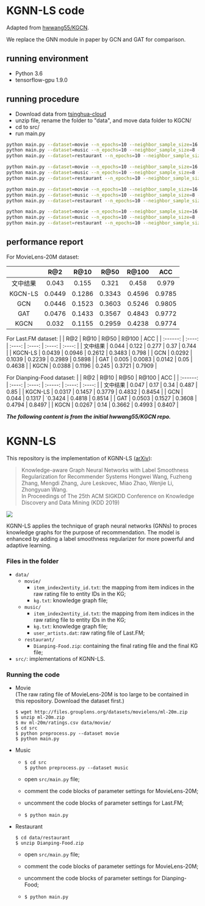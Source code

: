 # KGNN-LS code
Adapted from [hwwang55/KGCN](https://github.com/hwwang55/KGNN-LS).

We replace the GNN module in paper by GCN and GAT for comparison.

## running environment

* Python 3.6
* tensorflow-gpu 1.9.0

## running procedure

* Download data from [tsinghua-cloud](https://cloud.tsinghua.edu.cn/d/02a5659200d34348aae8/)
* unzip file, rename the folder to "data", and move data folder to KGCN/
* cd to src/
* run main.py

```bash
python main.py --dataset=movie --n_epochs=10 --neighbor_sample_size=16 --dim=32 --n_iter=2 --batch_size=65536 --l2_weight=1e-7 --ls_weight=1.0 --lr=2e-2 --model=kgnn_ls
python main.py --dataset=music --n_epochs=10 --neighbor_sample_size=8 --dim=16 --n_iter=1 --batch_size=128 --l2_weight=1e-4 --ls_weight=0.1 --lr=5e-4 --model=kgnn_ls 
python main.py --dataset=restaurant --n_epochs=10 --neighbor_sample_size=4 --dim=8 --n_iter=2 --batch_size=65536 --l2_weight=1e-7 --ls_weight=0.5 --lr=2e-2 --model=kgnn_ls

python main.py --dataset=movie --n_epochs=10 --neighbor_sample_size=16 --dim=32 --n_iter=2 --batch_size=65536 --l2_weight=1e-7 --ls_weight=1.0 --lr=2e-2 --model=kgcn
python main.py --dataset=music --n_epochs=10 --neighbor_sample_size=8 --dim=16 --n_iter=1 --batch_size=128 --l2_weight=1e-4 --ls_weight=0.1 --lr=5e-4 --model=kgcn 
python main.py --dataset=restaurant --n_epochs=10 --neighbor_sample_size=4 --dim=8 --n_iter=2 --batch_size=65536 --l2_weight=1e-7 --ls_weight=0.5 --lr=2e-2 --model=kgcn

python main.py --dataset=movie --n_epochs=10 --neighbor_sample_size=16 --dim=32 --n_iter=1 --batch_size=65536 --l2_weight=1e-7 --ls_weight=1.0 --lr=2e-2 --model=gcn
python main.py --dataset=music --n_epochs=10 --neighbor_sample_size=8 --dim=16 --n_iter=1 --batch_size=128 --l2_weight=1e-4 --ls_weight=0.1 --lr=5e-4 --model=gcn
python main.py --dataset=restaurant --n_epochs=10 --neighbor_sample_size=4 --dim=8 --n_iter=2 --batch_size=65536 --l2_weight=1e-7 --ls_weight=0.5 --lr=2e-2 --model=gcn

python main.py --dataset=movie --n_epochs=10 --neighbor_sample_size=16 --dim=32 --n_iter=1 --batch_size=65536 --l2_weight=1e-7 --ls_weight=1.0 --lr=2e-2 --model=gat
python main.py --dataset=music --n_epochs=10 --neighbor_sample_size=8 --dim=16 --n_iter=1 --batch_size=128 --l2_weight=1e-6 --ls_weight=0.1 --lr=5e-4 --model=gat
python main.py --dataset=restaurant --n_epochs=10 --neighbor_sample_size=4 --dim=8 --n_iter=2 --batch_size=65536 --l2_weight=1e-7 --ls_weight=0.5 --lr=2e-2 --model=gat

```

## performance report

For MovieLens-20M dataset: 

|          |  R@2   |  R@10  |  R@50  | R@100  |  ACC   |
| :------: | :----: | :----: | :----: | :----: | :----: |
| 文中结果 | 0.043  | 0.155  | 0.321  | 0.458  | 0.979  |
| KGCN-LS  | 0.0449 | 0.1286 | 0.3343 | 0.4596 | 0.9785 |
|   GCN    | 0.0446 | 0.1523 | 0.3603 | 0.5246 | 0.9805 |
|   GAT    | 0.0476 | 0.1433 | 0.3567 | 0.4843 | 0.9772 |
|   KGCN   | 0.032  | 0.1155 | 0.2959 | 0.4238 | 0.9774 |

For Last.FM dataset:
|          |  R@2   |  R@10  |  R@50  | R@100  |  ACC   |
| :------: | :----: | :----: | :----: | :----: | :----: |
| 文中结果 | 0.044  | 0.122  | 0.277  |  0.37  | 0.744  |
| KGCN-LS  | 0.0439 | 0.0946 | 0.2612 | 0.3483 | 0.798  |
|   GCN    | 0.0292 | 0.1039 | 0.2239 | 0.2989 | 0.5898 |
|   GAT    | 0.005  | 0.0083 | 0.0142 |  0.05  | 0.4638 |
|   KGCN   | 0.0388 | 0.1196 | 0.245  | 0.3721 | 0.7909 |


For Dianping-Food dataset:
|          |  R@2   |  R@10  |  R@50   | R@100  |  ACC   |
| :------: | :----: | :----: | :-----: | :----: | :----: |
| 文中结果 | 0.047  |  0.17  |  0.34   | 0.487  |  0.85  |
| KGCN-LS  | 0.0317 | 0.1457 | 0.3779  | 0.4832 | 0.8454 |
|   GCN    | 0.044  | 0.1317 | `0.3424 | 0.4818 | 0.8514 |
|   GAT    | 0.0503 | 0.1527 | 0.3608  | 0.4794 | 0.8497 |
|   KGCN   | 0.0267 |  0.14  | 0.3662  | 0.4993 | 0.8407 |

***The following content is from the initial hwwang55/KGCN repo.***
# KGNN-LS

This repository is the implementation of KGNN-LS ([arXiv](http://arxiv.org/abs/1905.04413)):

> Knowledge-aware Graph Neural Networks with Label Smoothness Regularization for Recommender Systems
Hongwei Wang, Fuzheng Zhang, Mengdi Zhang, Jure Leskovec, Miao Zhao, Wenjie Li, Zhongyuan Wang.  
In Proceedings of The 25th ACM SIGKDD Conference on Knowledge Discovery and Data Mining (KDD 2019)

![](https://github.com/hwwang55/KGNN-LS/blob/master/framework.png)

KGNN-LS applies the technique of graph neural networks (GNNs) to proces knowledge graphs for the purpose of recommendation.
The model is enhanced by adding a label smoothness regularizer for more powerful and adaptive learning.


### Files in the folder

- `data/`
  - `movie/`
    - `item_index2entity_id.txt`: the mapping from item indices in the raw rating file to entity IDs in the KG;
    - `kg.txt`: knowledge graph file;
  - `music/`
    - `item_index2entity_id.txt`: the mapping from item indices in the raw rating file to entity IDs in the KG;
    - `kg.txt`: knowledge graph file;
    - `user_artists.dat`: raw rating file of Last.FM;
  - `restaurant/`
    - `Dianping-Food.zip`: containing the final rating file and the final KG file;
- `src/`: implementations of KGNN-LS.




### Running the code
- Movie  
  (The raw rating file of MovieLens-20M is too large to be contained in this repository.
  Download the dataset first.)
  ```
  $ wget http://files.grouplens.org/datasets/movielens/ml-20m.zip
  $ unzip ml-20m.zip
  $ mv ml-20m/ratings.csv data/movie/
  $ cd src
  $ python preprocess.py --dataset movie
  $ python main.py
  ```
- Music
  - ```
    $ cd src
    $ python preprocess.py --dataset music
    ```
  - open `src/main.py` file;
    
  - comment the code blocks of parameter settings for MovieLens-20M;
    
  - uncomment the code blocks of parameter settings for Last.FM;
    
  - ```
    $ python main.py
    ```
- Restaurant  
  ```
  $ cd data/restaurant
  $ unzip Dianping-Food.zip
  ```
  - open `src/main.py` file;
    
  - comment the code blocks of parameter settings for MovieLens-20M;
    
  - uncomment the code blocks of parameter settings for Dianping-Food;
    
  - ```
    $ python main.py
    ```
